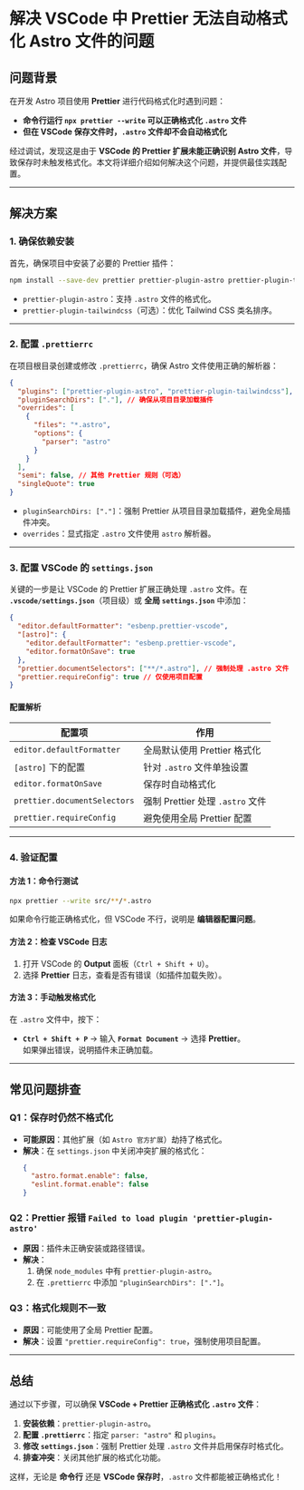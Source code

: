 # **解决 VSCode 中 Prettier 无法自动格式化 Astro 文件的问题**

## **问题背景**
在开发 Astro 项目使用 **Prettier** 进行代码格式化时遇到问题：
- **命令行运行 `npx prettier --write` 可以正确格式化 `.astro` 文件**  
- **但在 VSCode 保存文件时，`.astro` 文件却不会自动格式化**  

经过调试，发现这是由于 **VSCode 的 Prettier 扩展未能正确识别 Astro 文件**，导致保存时未触发格式化。本文将详细介绍如何解决这个问题，并提供最佳实践配置。

---

## **解决方案**
### **1. 确保依赖安装**
首先，确保项目中安装了必要的 Prettier 插件：
```bash
npm install --save-dev prettier prettier-plugin-astro prettier-plugin-tailwindcss
```
- `prettier-plugin-astro`：支持 `.astro` 文件的格式化。  
- `prettier-plugin-tailwindcss`（可选）：优化 Tailwind CSS 类名排序。  

---

### **2. 配置 `.prettierrc`**
在项目根目录创建或修改 `.prettierrc`，确保 Astro 文件使用正确的解析器：
```json
{
  "plugins": ["prettier-plugin-astro", "prettier-plugin-tailwindcss"],
  "pluginSearchDirs": ["."], // 确保从项目目录加载插件
  "overrides": [
    {
      "files": "*.astro",
      "options": {
        "parser": "astro"
      }
    }
  ],
  "semi": false, // 其他 Prettier 规则（可选）
  "singleQuote": true
}
```
- `pluginSearchDirs: ["."]`：强制 Prettier 从项目目录加载插件，避免全局插件冲突。  
- `overrides`：显式指定 `.astro` 文件使用 `astro` 解析器。  

---

### **3. 配置 VSCode 的 `settings.json`**
关键的一步是让 VSCode 的 Prettier 扩展正确处理 `.astro` 文件。在 **`.vscode/settings.json`**（项目级）或 **全局 `settings.json`** 中添加：
```json
{
  "editor.defaultFormatter": "esbenp.prettier-vscode",
  "[astro]": {
    "editor.defaultFormatter": "esbenp.prettier-vscode",
    "editor.formatOnSave": true
  },
  "prettier.documentSelectors": ["**/*.astro"], // 强制处理 .astro 文件
  "prettier.requireConfig": true // 仅使用项目配置
}
```
#### **配置解析**
| 配置项 | 作用 |
|--------|------|
| `editor.defaultFormatter` | 全局默认使用 Prettier 格式化 |
| `[astro]` 下的配置 | 针对 `.astro` 文件单独设置 |
| `editor.formatOnSave` | 保存时自动格式化 |
| `prettier.documentSelectors` | 强制 Prettier 处理 `.astro` 文件 |
| `prettier.requireConfig` | 避免使用全局 Prettier 配置 |

---

### **4. 验证配置**
#### **方法 1：命令行测试**
```bash
npx prettier --write src/**/*.astro
```
如果命令行能正确格式化，但 VSCode 不行，说明是 **编辑器配置问题**。

#### **方法 2：检查 VSCode 日志**
1. 打开 VSCode 的 **Output** 面板（`Ctrl + Shift + U`）。  
2. 选择 **Prettier** 日志，查看是否有错误（如插件加载失败）。  

#### **方法 3：手动触发格式化**
在 `.astro` 文件中，按下：
- **`Ctrl + Shift + P`** → 输入 **`Format Document`** → 选择 **Prettier**。  
  如果弹出错误，说明插件未正确加载。

---

## **常见问题排查**
### **Q1：保存时仍然不格式化**
- **可能原因**：其他扩展（如 `Astro 官方扩展`）劫持了格式化。  
- **解决**：在 `settings.json` 中关闭冲突扩展的格式化：
  ```json
  {
    "astro.format.enable": false,
    "eslint.format.enable": false
  }
  ```

### **Q2：Prettier 报错 `Failed to load plugin 'prettier-plugin-astro'`**
- **原因**：插件未正确安装或路径错误。  
- **解决**：
  1. 确保 `node_modules` 中有 `prettier-plugin-astro`。  
  2. 在 `.prettierrc` 中添加 `"pluginSearchDirs": ["."]`。  

### **Q3：格式化规则不一致**
- **原因**：可能使用了全局 Prettier 配置。  
- **解决**：设置 `"prettier.requireConfig": true`，强制使用项目配置。

---

## **总结**
通过以下步骤，可以确保 **VSCode + Prettier 正确格式化 `.astro` 文件**：
1. **安装依赖**：`prettier-plugin-astro`。  
2. **配置 `.prettierrc`**：指定 `parser: "astro"` 和 `plugins`。  
3. **修改 `settings.json`**：强制 Prettier 处理 `.astro` 文件并启用保存时格式化。  
4. **排查冲突**：关闭其他扩展的格式化功能。  

这样，无论是 **命令行** 还是 **VSCode 保存时**，`.astro` 文件都能被正确格式化！
